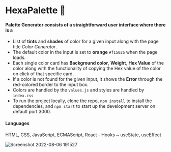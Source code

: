 # HexaPalette 🌈


#### Palette Generator consists of a straightforward user interface where there is a

- List of **tints** and **shades** of color for a given input along with the page title *Color Generator*.
- The default color in the input is set to **orange** `#f15025` when the page loads.
- Each single color card has **Background color**, **Weight**, **Hex Value** of the color along with the functionality of copying the Hex value of the color on click of that specific card.
- If a color is not found for the given input, it shows the **Error** through the red-colored border to the input box.
- Colors are handled by the `values.js` and styles are handled by `index.css`
- To run the project locally, clone the repo, `npm install` to install the dependencies, and `npm start` to start up the development server on default port 3000.

#### Languages
HTML, CSS, JavaScript, ECMAScript, React - Hooks ~ useState, useEffect

![Screenshot 2022-08-06 191527](https://user-images.githubusercontent.com/80666992/183251586-20ad6736-a40c-4bbe-a37d-2b3c2ce12960.png)
